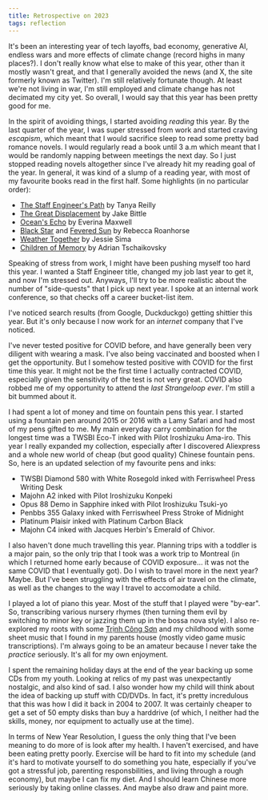 ```yaml
---
title: Retrospective on 2023
tags: reflection
---
```


It's been an interesting year of tech layoffs, bad economy, generative AI, endless wars and more effects of climate change
(record highs in many places?).
I don't really know what else to make of this year, other than it mostly wasn't great, and that I generally avoided the news
(and X, the site formerly known as Twitter).
I'm still relatively fortunate though.
At least we're not living in war, I'm still employed and climate change has not decimated my city yet.
So overall, I would say that this year has been pretty good for me.

In the spirit of avoiding things, I started avoiding _reading_ this year.
By the last quarter of the year, I was super stressed from work and started craving _escapism_,
which meant that I would sacrifice sleep to read some pretty bad romance novels.
I would regularly read a book until 3 a.m which meant that I would be randomly napping between meetings the next day.
So I just stopped reading novels altogether since I've already hit my reading goal of the year.
In general, it was kind of a slump of a reading year, with most of my favourite books read in the first half.
Some highlights (in no particular order):

- [The Staff Engineer's Path](https://www.goodreads.com/book/show/61058107-the-staff-engineer-s-path) by Tanya Reilly
- [The Great Displacement](https://www.goodreads.com/book/show/59366223-the-great-displacement) by Jake Bittle
- [Ocean's Echo](https://www.goodreads.com/book/show/59808117-ocean-s-echo) by Everina Maxwell
- [Black Star](https://www.goodreads.com/book/show/50892360-black-sun) and [Fevered Sun](https://www.goodreads.com/book/show/57339626-fevered-star) by Rebecca Roanhorse
- [Weather Together](https://www.goodreads.com/book/show/62918341-weather-together) by Jessie Sima
- [Children of Memory](https://www.goodreads.com/book/show/60850767-children-of-memory) by Adrian Tschaikovsky

Speaking of stress from work, I might have been pushing myself too hard this year.
I wanted a Staff Engineer title, changed my job last year to get it, and now I'm stressed out.
Anyways, I'll try to be more realistic about the number of "side-quests" that I pick up next year.
I spoke at an internal work conference, so that checks off a career bucket-list item.

I've noticed search results (from Google, Duckduckgo) getting shittier this year.
But it's only because I now work for an _internet_ company that I've noticed.

I've never tested positive for COVID before,
and have generally been very diligent with wearing a mask.
I've also being vaccinated and boosted when I get the opportunity.
But I somehow tested positive with COVID for the first time this year.
It might not be the first time I actually contracted COVID,
especially given the sensitivity of the test is not very great.
COVID also robbed me of my opportunity to attend the _last Strangeloop ever_.
I'm still a bit bummed about it.

I had spent a lot of money and time on fountain pens this year.
I started using a fountain pen around 2015 or 2016 with a Lamy Safari and had most of my pens gifted to me.
My main everyday carry combination for the longest time was a TWSBI Eco-T inked with Pilot Iroshizuku Ama-iro.
This year I really expanded my collection, especially after I discovered Aliexpress
and a whole new world of cheap (but good quality) Chinese fountain pens.
So, here is an updated selection of my favourite pens and inks:

- TWSBI Diamond 580 with White Rosegold inked with Ferriswheel Press Writing Desk
- Majohn A2 inked with Pilot Iroshizuku Konpeki
- Opus 88 Demo in Sapphire inked with Pilot Iroshizuku Tsuki-yo
- Penbbs 355 Galaxy inked with Ferriswheel Press Stroke of Midnight
- Platinum Plaisir inked with Platinum Carbon Black
- Majohn C4 inked with Jacques Herbin's Emerald of Chivor.

I also haven't done much travelling this year.
Planning trips with a toddler is a major pain,
so the only trip that I took was a work trip to Montreal
(in which I returned home early because of COVID exposure…
it was not the same COVID that I eventually got).
Do I wish to travel more in the next year?
Maybe. But I've been struggling with the effects of air travel on the climate,
as well as the changes to the way I travel to accomodate a child.

I played a lot of piano this year.
Most of the stuff that I played were "by-ear".
So, transcribing various nursery rhymes (then turning them evil by switching to minor key
or jazzing them up in the bossa nova style).
I also re-explored my roots with some [Trịnh Công Sơn](https://en.wikipedia.org/wiki/Tr%E1%BB%8Bnh_C%C3%B4ng_S%C6%A1n)
and my childhood with some sheet music that I found in my parents house
(mostly video game music transcriptions).
I'm always going to be an amateur because I never take the _practice_ seriously.
It's all for my own enjoyment.

I spent the remaining holiday days at the end of the year backing up some CDs from my youth.
Looking at relics of my past was unexpectantly nostalgic, and also kind of sad.
I also wonder how my child will think about the idea of backing up stuff with CD/DVDs.
In fact, it's pretty incredulous that this was how I did it back in 2004 to 2007.
It was certainly cheaper to get a set of 50 empty disks than buy a harddrive
(of which, I neither had the skills, money, nor equipment to actually use at the time).

In terms of New Year Resolution, I guess the only thing that I've been meaning to do more of is look after my health.
I haven't exercised, and have been eating pretty poorly.
Exercise will be hard to fit into my schedule (and it's hard to motivate yourself to do something you hate,
especially if you've got a stressful job, parenting responsbilities, and living through a rough economy),
but maybe I can fix my diet.
And I should learn Chinese more seriously by taking online classes.
And maybe also draw and paint more.
